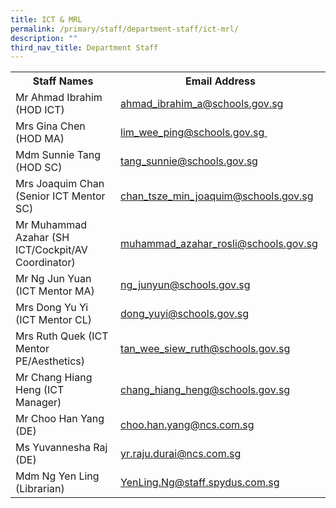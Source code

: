 ```yaml
---
title: ICT & MRL
permalink: /primary/staff/department-staff/ict-mrl/
description: ""
third_nav_title: Department Staff
---
```

<table>
<tbody>
<tr>
<th width="50%">Staff Names</th>
<th>Email Address</th>
</tr>
<tr>
<td>Mr Ahmad Ibrahim (HOD ICT)</td>
<td><a href="mailto:ahmad_ibrahim_a@schools.gov.sg" target="">ahmad_ibrahim_a@schools.gov.sg</a></td>
</tr>
<tr>
<td>Mrs Gina Chen (HOD MA)</td>
<td><a href="mailto:lim_wee_ping@schools.gov.sg" target="">lim_wee_ping@schools.gov.sg&nbsp;</a></td>
</tr>
<tr>
<td>Mdm Sunnie Tang (HOD SC)&nbsp;</td>
<td><a href="mailto:tang_sunnie@schools.gov.sg" target="">tang_sunnie@schools.gov.sg</a></td>
</tr>
<tr>
<td>Mrs&nbsp;Joaquim Chan (Senior ICT Mentor SC)</td>
<td><a href="mailto:chan_tsze_min_joaquim@schools.gov.sg" target="">chan_tsze_min_joaquim@schools.gov.sg</a>&nbsp;</td>
</tr>
<tr>
<td>Mr Muhammad Azahar (SH ICT/Cockpit/AV Coordinator)</td>
<td><a href="mailto:muhammad_azahar_rosli@schools.gov.sg" target="">muhammad_azahar_rosli@schools.gov.sg</a>&nbsp;</td>
</tr>
<tr>
<td>Mr Ng Jun Yuan (ICT Mentor MA)</td>
<td><a href="mailto:ng_junyun@schools.gov.sg" target="">ng_junyun@schools.gov.sg</a>&nbsp;</td>
</tr>
<tr>
<td>Mrs Dong Yu Yi (ICT Mentor CL)</td>
<td><a href="mailto:dong_yuyi@schools.gov.sg" target="">dong_yuyi@schools.gov.sg</a>&nbsp;</td>
</tr>
<tr>
<td>Mrs Ruth Quek (ICT Mentor PE/Aesthetics)</td>
<td><a href="mailto:tan_wee_siew_ruth@schools.gov.sg" target="">tan_wee_siew_ruth@schools.gov.sg</a>&nbsp;</td>
</tr>
<tr>
<td>Mr Chang Hiang Heng (ICT Manager)&nbsp;</td>
<td><a href="mailto:chang_hiang_heng@schools.gov.sg">chang_hiang_heng@schools.gov.sg</a></td>
</tr>
<tr>
<td>Mr Choo Han Yang (DE)</td>
<td><a href="mailto:chua.jia.jun.javier@ncs.com.sg" target="">choo.han.yang@ncs.com.sg</a></td>
</tr>
<tr>
<td>Ms Yuvannesha Raj (DE)&nbsp;</td>
<td><a href="mailto:yr.raju.durai@ncs.com.sg" target="">yr.raju.durai@ncs.com.sg</a></td>
</tr>
<tr>
<td>Mdm Ng Yen Ling (Librarian)</td>
<td><a href="mailto:YenLing.Ng@staff.spydus.com.sg" target="">YenLing.Ng@staff.spydus.com.sg</a></td>
</tr>
</tbody>
</table>